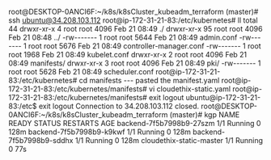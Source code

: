 root@DESKTOP-0ANCI6F:~/k8s/k8sCluster_kubeadm_terraform (master)# ssh ubuntu@34.208.103.112
root@ip-172-31-21-83:/etc/kubernetes# ll
total 44
drwxr-xr-x  4 root root 4096 Feb 21 08:49 ./
drwxr-xr-x 95 root root 4096 Feb 21 08:48 ../
-rw-------  1 root root 5644 Feb 21 08:49 admin.conf
-rw-------  1 root root 5676 Feb 21 08:49 controller-manager.conf
-rw-------  1 root root 1968 Feb 21 08:49 kubelet.conf
drwxr-xr-x  2 root root 4096 Feb 21 08:49 manifests/
drwxr-xr-x  3 root root 4096 Feb 21 08:49 pki/
-rw-------  1 root root 5628 Feb 21 08:49 scheduler.conf
root@ip-172-31-21-83:/etc/kubernetes# cd manifests --- pasted the manifest.yaml
root@ip-172-31-21-83:/etc/kubernetes/manifests# vi cloudethix-static.yaml
root@ip-172-31-21-83:/etc/kubernetes/manifests# exit
logout
ubuntu@ip-172-31-21-83:/etc$ exit
logout
Connection to 34.208.103.112 closed.
root@DESKTOP-0ANCI6F:~/k8s/k8sCluster_kubeadm_terraform (master)# kgp
NAME                         READY   STATUS    RESTARTS      AGE
backend-7f5b7998b9-27szm     1/1     Running   0             128m
backend-7f5b7998b9-k9kwf     1/1     Running   0             128m
backend-7f5b7998b9-sddhx     1/1     Running   0             128m
cloudethix-static-master     1/1     Running   0             77s
